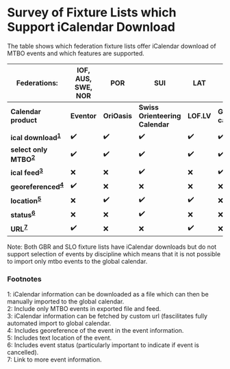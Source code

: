 # Survey of Fixture Lists which Support iCalendar Download

The table shows which federation fixture lists offer iCalendar download of MTBO events and which features are supported. 

| Federations:      | IOF, AUS, SWE, NOR | POR      | SUI                         | LAT    | CZE             | 
| ----------------- | ------------------ | -------- | --------------------------- | -------| --------------- |
| **Calendar product**                  | **Eventor**            | **OriOasis** | **Swiss Orienteering Calendar** | **LOF.LV** | **Google calendar** |
| **ical download<sup>[1](#download)</sup>** | :heavy_check_mark: | :heavy_check_mark: | :heavy_check_mark: | :heavy_check_mark: |  :heavy_check_mark: |
| **select only MTBO<sup>[2](#onlymtbo)</sup>** | :heavy_check_mark: | :heavy_check_mark: | :heavy_check_mark:  | :heavy_check_mark: | :heavy_check_mark:             |
| **ical feed<sup>[3](#feed)</sup>**         | :x:                 | :x:       | :heavy_check_mark:                         | :x:     | :heavy_check_mark:             |
| **georeferenced<sup>[4](#GEO)</sup>**               | :heavy_check_mark:                | :x:       | :x:                          | :x:     | :x:              |
| **location<sup>[5](#LOCATION)</sup>**          | :x:                 | :heavy_check_mark:      | :heavy_check_mark: | :heavy_check_mark: | :x:              |
| **status<sup>[6](#STATUS)</sup>**            | :x:                 | :x:       | :heavy_check_mark:                         | :x:     | :x:              |
| **URL<sup>[7](#URL)</sup>**               | :heavy_check_mark:                | :x:       | :x:                          | :heavy_check_mark:    | :x:              |

Note: Both GBR and SLO fixture lists have iCalendar downloads but do not support selection of events by discipline which means that it is not possible to import only mtbo events to the 
global calendar.

### Footnotes
<a name="download">1</a>: iCalendar information can be downloaded as a file which can then be manually imported to the global calendar.  
<a name="onlymtbo">2</a>: Include only MTBO events in exported file and feed.  
<a name="feed">3</a>: iCalendar information can be fetched by custom url (fascilitates fully automated import to global calendar.  
<a name="GEO">4</a>: Includes georeference of the event in the event information.  
<a name="LOCATION">5</a>: Includes text location of the event.  
<a name="STATUS">6</a>: Includes event status (particularly important to indicate if event is cancelled).  
<a name="URL">7</a>: Link to more event information.



